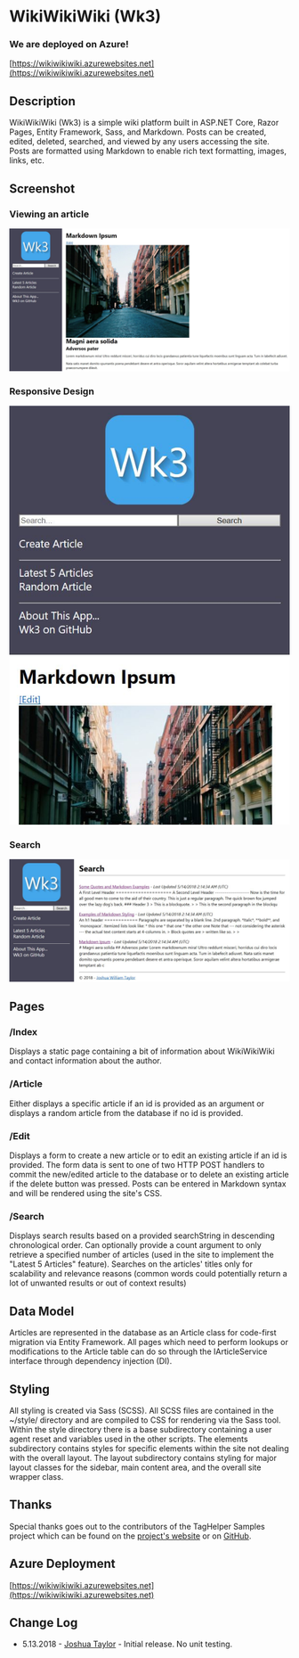 # WikiWikiWiki (Wk3)

### We are deployed on Azure!

[https://wikiwikiwiki.azurewebsites.net](https://wikiwikiwiki.azurewebsites.net)

## Description

WikiWikiWiki (Wk3) is a simple wiki platform built in ASP.NET Core, Razor Pages, Entity Framework, Sass, and Markdown. Posts can be created, edited, deleted, searched, and viewed by any users accessing the site. Posts are formatted using Markdown to enable rich text formatting, images, links, etc. 

## Screenshot

### Viewing an article

![Article Screenshot](/assets/article.JPG)

### Responsive Design

![Responsive Screenshot](/assets/responsive.JPG)

### Search

![Search Screenshot](/assets/search.JPG)

## Pages

### /Index

Displays a static page containing a bit of information about WikiWikiWiki and
contact information about the author.

### /Article

Either displays a specific article if an id is provided as an argument or
displays a random article from the database if no id is provided.

### /Edit

Displays a form to create a new article or to edit an existing article if an
id is provided. The form data is sent to one of two HTTP POST handlers to
commit the new/edited article to the database or to delete an existing article
if the delete button was pressed. Posts can be entered in Markdown syntax and
will be rendered using the site's CSS.

### /Search

Displays search results based on a provided searchString in descending
chronological order. Can optionally provide a count argument to only retrieve
a specified number of articles (used in the site to implement the "Latest
5 Articles" feature). Searches on the articles' titles only for scalability
and relevance reasons (common words could potentially return a lot of
unwanted results or out of context results)

## Data Model

Articles are represented in the database as an Article class for code-first
migration via Entity Framework. All pages which need to perform lookups or
modifications to the Article table can do so through the IArticleService
interface through dependency injection (DI).

## Styling

All styling is created via Sass (SCSS). All SCSS files are contained in the
~/style/ directory and are compiled to CSS for rendering via the Sass tool.
Within the style directory there is a base subdirectory containing a user agent
reset and variables used in the other scripts. The elements subdirectory
contains styles for specific elements within the site not dealing with the
overall layout. The layout subdirectory contains styling for major layout
classes for the sidebar, main content area, and the overall site wrapper class.

## Thanks

Special thanks goes out to the contributors of the TagHelper Samples project 
which can be found on the [project's website](http://taghelpersamples.azurewebsites.net)
or on [GitHub](https://github.com/dpaquette/TagHelperSamples).

## Azure Deployment

[https://wikiwikiwiki.azurewebsites.net](https://wikiwikiwiki.azurewebsites.net)

## Change Log

- 5.13.2018 - [Joshua Taylor](mailto:taylor.joshua88@gmail.com) - Initial
release. No unit testing.

